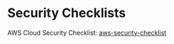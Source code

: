 # Security Checklists

AWS Cloud Security Checklist: [aws-security-checklist](https://github.com/securitycipher/security-checklists/blob/main/AWS%20Cloud%20Security%20Checklist.md)
